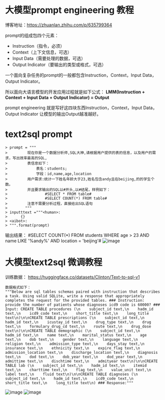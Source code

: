 # 大模型prompt engineering 教程
博客地址：https://zhuanlan.zhihu.com/p/635799364

prompt的组成包四个元素：

+ Instruction（指令，必须）
+ Context（上下文信息，可选）
+ Input Data（需要处理的数据，可选）
+ Output Indicator（要输出的类型或格式，可选）

一个面向复杂任务的prompt的一般都包含Instruction，Context，Input Data，Output Indicator。

所以面向大语言模型的开发应用过程就是如下公式：
**LMM(Instruction + Context + Input Data + Output Indicator)  = Output**

prompt engineering 就是写好这四块东西Instruction，Context，Input Data，Output Indicator
让模型的输出Output越准越好。

# text2sql  prompt
```
> prompt = """
>         现在你是一个数据分析师,SQL大神,请根据用户提供的表的信息，以及用户的需求，写出效率最高的SQL,
>         表信息如下：
>             表名：students;
>             字段：id,name,age,location
>         用户需求:统计一下姓名年龄大于23,姓名包含andy且在beijing,的的学生个数。
>         并且要求输出的SQL以#开头,以#结尾，样例如下：
>                 #SELECT * FROM table#
>                 #SELECT COUNT(*) FROM table#
>         注意不需要分析过程，直接给出SQL语句
>        """
> inputttext ="""<human>:
>      {}
> <aibot>:
> """.format(prompt)
```
  
  输出结果：  #SELECT COUNT(*) FROM students WHERE age > 23 AND name LIKE '%andy%' AND location = 'beijing'#
  ![image](https://github.com/wp931120/text2sql/assets/28627216/9e43aba9-fefc-4fc8-8537-8b7082424348)

# 大模型text2sql 微调教程
训练数据：
https://huggingface.co/datasets/Clinton/Text-to-sql-v1
```
数据格式如下：
"""Below are sql tables schemas paired with instruction that describes a task. Using valid SQLite, write a response that appropriately completes the request for the provided tables. ### Instruction: provide the number of patients whose diagnoses icd9 code is 60000? ### Input: CREATE TABLE procedures (\n    subject_id text,\n    hadm_id text,\n    icd9_code text,\n    short_title text,\n    long_title text\n)\n\nCREATE TABLE prescriptions (\n    subject_id text,\n    hadm_id text,\n    icustay_id text,\n    drug_type text,\n    drug text,\n    formulary_drug_cd text,\n    route text,\n    drug_dose text\n)\n\nCREATE TABLE demographic (\n    subject_id text,\n    hadm_id text,\n    name text,\n    marital_status text,\n    age text,\n    dob text,\n    gender text,\n    language text,\n    religion text,\n    admission_type text,\n    days_stay text,\n    insurance text,\n    ethnicity text,\n    expire_flag text,\n    admission_location text,\n    discharge_location text,\n    diagnosis text,\n    dod text,\n    dob_year text,\n    dod_year text,\n    admittime text,\n    dischtime text,\n    admityear text\n)\n\nCREATE TABLE lab (\n    subject_id text,\n    hadm_id text,\n    itemid text,\n    charttime text,\n    flag text,\n    value_unit text,\n    label text,\n    fluid text\n)\n\nCREATE TABLE diagnoses (\n    subject_id text,\n    hadm_id text,\n    icd9_code text,\n    short_title text,\n    long_title text\n) ### Response:"""
```

![image](https://github.com/wp931120/text2sql/assets/28627216/4aef1e11-36ab-4617-ac02-c74f52bbd222)
![image](https://github.com/wp931120/text2sql/assets/28627216/521910a9-9147-4bcf-9610-27a42b9ce7e8)

